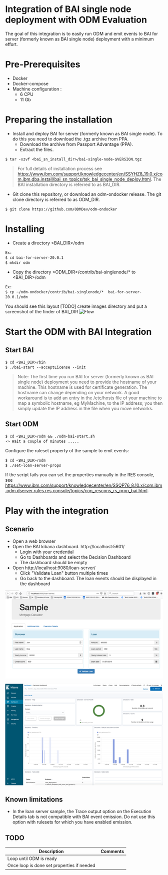 # Integration of BAI single node deployment with ODM Evaluation

The goal of this integration is to easily run ODM and emit events to BAI for server (formerly known as BAI single node) deployment with a minimum effort.

# Pre-Prerequisites
  * Docker
  * Docker-compose
  * Machine configuration :
    * 6 CPU
    * 11 Gb

# Preparing the installation
  * Install and deploy BAI for server (formerly known as BAI single node). To do this you need to download the .tgz archive from PPA.
     * Download the archive from Passport Advantage (PPA).
     * Extract the files.
```Shell
$ tar -xzvf <bai_sn_install_dir>/bai-single-node-$VERSION.tgz
``` 
>  For full details of installation process see https://www.ibm.com/support/knowledgecenter/en/SSYHZ8_19.0.x/com.ibm.dba.install/bai_sn_topics/tsk_bai_single_node_deploy.html.
  >The BAI installation directory is referred to as BAI_DIR.
  
  
  
  * Git clone this repository, or download an odm-ondocker release. The git clone directory is referred to as ODM_DIR.

```Shell
$ git clone https://github.com/ODMDev/odm-ondocker
```

# Installing
  * Create a directory <BAI_DIR>/odm

  ```Shell
  Ex:
  $ cd bai-for-server-20.0.1
  $ mkdir odm
  ```
  * Copy the directory <ODM_DIR>/contrib/bai-singlenode/* to <BAI_DIR>/odm
  ```Shell
  Ex:
  $ cp ~/odm-ondocker/contrib/bai-singlenode/*  bai-for-server-20.0.1/odm
  ```

 You should see this layout
    [TODO] create images directory and put a screenshot of the finder of BAI_DIR
    ![Flow](images/BAI_DIR.png "Finder showing BAI_DIR")


# Start the ODM with BAI Integration
## Start BAI
```Shell
$ cd <BAI_DIR>/bin
$ ./bai-start --acceptLicense --init
```

> Note: The first time you run BAI for server (formerly known as BAI single node) deployment you need to provide the hostname of your machine. This hostname is used for certificate generation. The hostname can change depending on your network. A good workaround is to add an entry in the /etc/hosts file of your machine to map a symbolic hostname, eg MyMachine, to the IP address; you then simply update the IP address in the file when you move networks.

## Start ODM
```Shell
$ cd <BAI_DIR>/odm && ./odm-bai-start.sh
-> Wait a couple of minutes .....
```

Configure the ruleset property of the sample to emit events:
```Shell
$ cd <BAI_DIR>/odm
$ ./set-loan-server-props
```

If the script fails you can set the properties manually in the RES console, see https://www.ibm.com/support/knowledgecenter/en/SSQP76_8.10.x/com.ibm.odm.dserver.rules.res.console/topics/con_rescons_rs_prop_bai.html.

# Play with the integration
## Scenario
  - Open a web browser
  - Open the BAI kibana dashboard. http://localhost:5601/
    - Login with your credential
    - Go to Dashboards and select the Decision Dashboard
    - The dashboard should be empty
  - Open http://localhost:9080/loan-server/
    - Click "Validate Loan" button multiple times
    - Go back to the dashboard. The loan events should be displayed in the dashboard


![Sample web App](./images/loan-server.png "Sample Decision Loan Server")


![Dashboard for Business Automation](./images/decision-dashboard.png "Business Automation Dashboard")

## Known limitations
 * In the loan server sample, the Trace output option on the Execution Details tab is not compatible with BAI event emission. Do not use this option with rulesets for which you have enabled emission.

## TODO

| Description | Comments |
--- | ---
| Loop until ODM is ready | |
| Once loop is done set properties if needed | |
